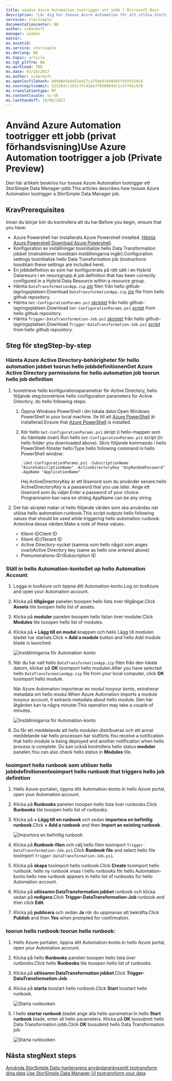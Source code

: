 ```yaml
---
title: aaaUse Azure Automation tootrigger ett jobb | Microsoft Docs
description: "Lär dig hur toouse Azure Automation för att utlösa StorSimple Data Manager-jobb (privat förhandsvisning)"
services: storsimple
documentationcenter: NA
author: vidarmsft
manager: syadav
editor: 
ms.assetid: 
ms.service: storsimple
ms.devlang: NA
ms.topic: article
ms.tgt_pltfrm: NA
ms.workload: TBD
ms.date: 03/16/2017
ms.author: vidarmsft
ms.openlocfilehash: 0d9d6e5e6d52ed27ca759ed7e949b5f5dfd319c6
ms.sourcegitcommit: 523283cc1b3c37c428e77850964dc1c33742c5f0
ms.translationtype: MT
ms.contentlocale: sv-SE
ms.lasthandoff: 10/06/2017
---
```

# <a name="use-azure-automation-tootrigger-a-job-private-preview"></a><span data-ttu-id="f579e-103">Använd Azure Automation tootrigger ett jobb (privat förhandsvisning)</span><span class="sxs-lookup"><span data-stu-id="f579e-103">Use Azure Automation tootrigger a job (Private Preview)</span></span>

<span data-ttu-id="f579e-104">Den här artikeln beskrivs hur toouse Azure Automation tootrigger ett StorSimple Data Manager-jobb.</span><span class="sxs-lookup"><span data-stu-id="f579e-104">This articles describes how toouse Azure Automation tootrigger a StorSimple Data Manager job.</span></span>

## <a name="prerequisites"></a><span data-ttu-id="f579e-105">Krav</span><span class="sxs-lookup"><span data-stu-id="f579e-105">Prerequisites</span></span>

<span data-ttu-id="f579e-106">Innan du börjar bör du kontrollera att du har:</span><span class="sxs-lookup"><span data-stu-id="f579e-106">Before you begin, ensure that you have:</span></span>

*   <span data-ttu-id="f579e-107">Azure Powershell har installerats.</span><span class="sxs-lookup"><span data-stu-id="f579e-107">Azure Powershell installed.</span></span> <span data-ttu-id="f579e-108">[Hämta Azure Powershell](https://azure.microsoft.com/documentation/articles/powershell-install-configure/).</span><span class="sxs-lookup"><span data-stu-id="f579e-108">[Download Azure Powershell](https://azure.microsoft.com/documentation/articles/powershell-install-configure/).</span></span>
*   <span data-ttu-id="f579e-109">Konfiguration av inställningar tooinitialize hello Data Transformation jobbet (instruktioner tooobtain inställningarna ingår).</span><span class="sxs-lookup"><span data-stu-id="f579e-109">Configuration settings tooinitialize hello Data Transformation job (instructions tooobtain these settings are included here).</span></span>
*   <span data-ttu-id="f579e-110">En jobbdefinition av som har konfigurerats på rätt sätt i en Hybrid Dataresurs i en resursgrupp.</span><span class="sxs-lookup"><span data-stu-id="f579e-110">A job definition that has been correctly configured in a Hybrid Data Resource within a resource group.</span></span>
*   <span data-ttu-id="f579e-111">Hämta `DataTransformationApp.zip` [zip](https://github.com/Azure-Samples/storsimple-dotnet-data-manager-get-started/raw/master/Azure%20Automation%20For%20Data%20Manager/DataTransformationApp.zip) filen från hello github-lagringsplatsen.</span><span class="sxs-lookup"><span data-stu-id="f579e-111">Download `DataTransformationApp.zip` [zip](https://github.com/Azure-Samples/storsimple-dotnet-data-manager-get-started/raw/master/Azure%20Automation%20For%20Data%20Manager/DataTransformationApp.zip) file from hello github repository.</span></span>
*   <span data-ttu-id="f579e-112">Hämta `Get-ConfigurationParams.ps1` [skriptet](https://github.com/Azure-Samples/storsimple-dotnet-data-manager-get-started/blob/master/Azure%20Automation%20For%20Data%20Manager/Get-ConfigurationParams.ps1) från hello github-lagringsplatsen.</span><span class="sxs-lookup"><span data-stu-id="f579e-112">Download `Get-ConfigurationParams.ps1` [script](https://github.com/Azure-Samples/storsimple-dotnet-data-manager-get-started/blob/master/Azure%20Automation%20For%20Data%20Manager/Get-ConfigurationParams.ps1) from hello github repository.</span></span>
*   <span data-ttu-id="f579e-113">Hämta `Trigger-DataTransformation-Job.ps1` [skriptet](https://github.com/Azure-Samples/storsimple-dotnet-data-manager-get-started/blob/master/Azure%20Automation%20For%20Data%20Manager/Trigger-DataTransformation-Job.ps1) från hello github-lagringsplatsen.</span><span class="sxs-lookup"><span data-stu-id="f579e-113">Download `Trigger-DataTransformation-Job.ps1` [script](https://github.com/Azure-Samples/storsimple-dotnet-data-manager-get-started/blob/master/Azure%20Automation%20For%20Data%20Manager/Trigger-DataTransformation-Job.ps1) from hello github repository.</span></span>

## <a name="step-by-step"></a><span data-ttu-id="f579e-114">Steg för steg</span><span class="sxs-lookup"><span data-stu-id="f579e-114">Step-by-step</span></span>

### <a name="get-azure-active-directory-permissions-for-hello-automation-job-toorun-hello-job-definition"></a><span data-ttu-id="f579e-115">Hämta Azure Active Directory-behörigheter för hello automation jobbet toorun hello jobbdefinitionen</span><span class="sxs-lookup"><span data-stu-id="f579e-115">Get Azure Active Directory permissions for hello automation job toorun hello job definition</span></span>

1. <span data-ttu-id="f579e-116">tooretrieve hello konfigurationsparametrar för Active Directory, hello följande steg:</span><span class="sxs-lookup"><span data-stu-id="f579e-116">tooretrieve hello configuration parameters for Active Directory, do hello following steps:</span></span>

    1. <span data-ttu-id="f579e-117">Öppna Windows PowerShell i din lokala dator.</span><span class="sxs-lookup"><span data-stu-id="f579e-117">Open Windows PowerShell in your local machine.</span></span> <span data-ttu-id="f579e-118">Se till att [Azure PowerShell](https://azure.microsoft.com/downloads/) är installerad.</span><span class="sxs-lookup"><span data-stu-id="f579e-118">Ensure that [Azure PowerShell](https://azure.microsoft.com/downloads/) is installed.</span></span>
    1. <span data-ttu-id="f579e-119">Kör hello `Get-ConfigurationParams.ps1` skript (i hello-mappen som du hämtade ovan).</span><span class="sxs-lookup"><span data-stu-id="f579e-119">Run hello `Get-ConfigurationParams.ps1` script (in hello folder you downloaded above).</span></span> <span data-ttu-id="f579e-120">Skriv följande kommando i hello PowerShell-fönster hello:</span><span class="sxs-lookup"><span data-stu-id="f579e-120">Type hello following command in hello PowerShell window:</span></span>

        ```
        .\Get-ConfigurationParams.ps1 -SubscriptionName "AzureSubscriptionName" -ActiveDirectoryKey "AnyRandomPassword" -AppName "ApplicationName"
         ```

        <span data-ttu-id="f579e-121">Hej ActiveDirectoryKey är ett lösenord som du använder senare.</span><span class="sxs-lookup"><span data-stu-id="f579e-121">hello ActiveDirectoryKey is a password that you use later.</span></span> <span data-ttu-id="f579e-122">Ange ett lösenord som du väljer.</span><span class="sxs-lookup"><span data-stu-id="f579e-122">Enter a password of your choice.</span></span> <span data-ttu-id="f579e-123">Programnamn kan vara en sträng.</span><span class="sxs-lookup"><span data-stu-id="f579e-123">AppName can be any string.</span></span>

2. <span data-ttu-id="f579e-124">Det här skriptet matar ut hello följande värden som ska användas när utlösa hello automation-runbook.</span><span class="sxs-lookup"><span data-stu-id="f579e-124">This script outputs hello following values that should be used while triggering hello automation runbook.</span></span> <span data-ttu-id="f579e-125">Anteckna dessa värden.</span><span class="sxs-lookup"><span data-stu-id="f579e-125">Make a note of these values.</span></span>

    - <span data-ttu-id="f579e-126">Klient-ID</span><span class="sxs-lookup"><span data-stu-id="f579e-126">Client ID</span></span>
    - <span data-ttu-id="f579e-127">Klient-ID:t</span><span class="sxs-lookup"><span data-stu-id="f579e-127">Tenant ID</span></span>
    - <span data-ttu-id="f579e-128">Active Directory-nyckel (samma som hello något som anges ovan)</span><span class="sxs-lookup"><span data-stu-id="f579e-128">Active Directory key (same as hello one entered above)</span></span>
    - <span data-ttu-id="f579e-129">Prenumerations-ID:t</span><span class="sxs-lookup"><span data-stu-id="f579e-129">Subscription ID</span></span>

### <a name="set-up-hello-automation-account"></a><span data-ttu-id="f579e-130">Ställ in hello Automation-konto</span><span class="sxs-lookup"><span data-stu-id="f579e-130">Set up hello Automation Account</span></span>

1. <span data-ttu-id="f579e-131">Logga in tooAzure och öppna ditt Automation-konto.</span><span class="sxs-lookup"><span data-stu-id="f579e-131">Log on tooAzure and open your Automation account.</span></span>
2. <span data-ttu-id="f579e-132">Klicka på **tillgångar** panelen tooopen hello lista över tillgångar.</span><span class="sxs-lookup"><span data-stu-id="f579e-132">Click **Assets** tile tooopen hello list of assets.</span></span>
3. <span data-ttu-id="f579e-133">Klicka på **moduler** panelen tooopen hello listan över moduler.</span><span class="sxs-lookup"><span data-stu-id="f579e-133">Click **Modules** tile tooopen hello list of modules.</span></span>
4. <span data-ttu-id="f579e-134">Klicka på **+ Lägg till en modul** knappen och hello Lägg till modulen bladet har startats.</span><span class="sxs-lookup"><span data-stu-id="f579e-134">Click **+ Add a module** button and hello Add module blade is launched.</span></span>

    ![Inställningarna för Automation-konto](./media/storsimple-data-manager-job-using-automation/add-module1m.png)

5. <span data-ttu-id="f579e-136">När du har valt hello `DataTransformationApp.zip` filen från den lokala datorn, klickar på **OK** tooimport hello modulen.</span><span class="sxs-lookup"><span data-stu-id="f579e-136">After you have selected hello `DataTransformationApp.zip` file from your local computer, click **OK** tooimport hello module.</span></span>

   <span data-ttu-id="f579e-137">När Azure Automation importerar en modul tooyour konto, extraherar metadata om hello modul.</span><span class="sxs-lookup"><span data-stu-id="f579e-137">When Azure Automation imports a module tooyour account, it extracts metadata about hello module.</span></span> <span data-ttu-id="f579e-138">Den här åtgärden kan ta några minuter.</span><span class="sxs-lookup"><span data-stu-id="f579e-138">This operation may take a couple of minutes.</span></span>

   ![Inställningarna för Automation-konto](./media/storsimple-data-manager-job-using-automation/add-module2m.png)

   

6. <span data-ttu-id="f579e-140">Du får ett meddelande att hello modulen distribueras och ett annat meddelande när hello processen har slutförts.</span><span class="sxs-lookup"><span data-stu-id="f579e-140">You receive a notification that hello module is being deployed and another notification when hello process is complete.</span></span>  <span data-ttu-id="f579e-141">Du kan också kontrollera hello status **moduler** panelen.</span><span class="sxs-lookup"><span data-stu-id="f579e-141">You can also check hello status in **Modules** tile.</span></span>

### <a name="tooimport-hello-runbook-that-triggers-hello-job-definition"></a><span data-ttu-id="f579e-142">tooimport hello runbook som utlöser hello jobbdefinitionen</span><span class="sxs-lookup"><span data-stu-id="f579e-142">tooimport hello runbook that triggers hello job definition</span></span>

1. <span data-ttu-id="f579e-143">Hello Azure-portalen, öppna ditt Automation-konto.</span><span class="sxs-lookup"><span data-stu-id="f579e-143">In hello Azure portal, open your Automation account.</span></span>
2. <span data-ttu-id="f579e-144">Klicka på **Runbooks** panelen tooopen hello lista över runbooks.</span><span class="sxs-lookup"><span data-stu-id="f579e-144">Click **Runbooks** tile tooopen hello list of runbooks.</span></span>
3. <span data-ttu-id="f579e-145">Klicka på **+ Lägg till en runbook** och sedan **importera en befintlig runbook**.</span><span class="sxs-lookup"><span data-stu-id="f579e-145">Click **+ Add a runbook** and then **Import an existing runbook**.</span></span>

   ![Importera en befintlig runbook](./media/storsimple-data-manager-job-using-automation/import-a-runbook.png)

4. <span data-ttu-id="f579e-147">Klicka på **Runbook-filen** och välj hello filen tooimport `Trigger-DataTransformation-Job.ps1`.</span><span class="sxs-lookup"><span data-stu-id="f579e-147">Click **Runbook file** and select hello file tooimport `Trigger-DataTransformation-Job.ps1`.</span></span>
5. <span data-ttu-id="f579e-148">Klicka på **skapa** tooimport hello runbook.</span><span class="sxs-lookup"><span data-stu-id="f579e-148">Click **Create** tooimport hello runbook.</span></span> <span data-ttu-id="f579e-149">hello ny runbook visas i hello runbooks för hello Automation-konto.</span><span class="sxs-lookup"><span data-stu-id="f579e-149">hello new runbook appears in hello list of runbooks for hello Automation account.</span></span>
7. <span data-ttu-id="f579e-150">Klicka på **utlösaren DataTransformation jobbet** runbook och klicka sedan på **redigera**.</span><span class="sxs-lookup"><span data-stu-id="f579e-150">Click **Trigger-DataTransformation-Job** runbook and then click **Edit**.</span></span>
8. <span data-ttu-id="f579e-151">Klicka på **publicera** och sedan **Ja** när du uppmanas att bekräfta.</span><span class="sxs-lookup"><span data-stu-id="f579e-151">Click **Publish** and then **Yes** when prompted for confirmation.</span></span>


### <a name="toorun-hello-runbook"></a><span data-ttu-id="f579e-152">toorun hello runbook:</span><span class="sxs-lookup"><span data-stu-id="f579e-152">toorun hello runbook:</span></span>
1. <span data-ttu-id="f579e-153">Hello Azure-portalen, öppna ditt Automation-konto.</span><span class="sxs-lookup"><span data-stu-id="f579e-153">In hello Azure portal, open your Automation account.</span></span>
2. <span data-ttu-id="f579e-154">Klicka på hello **Runbooks** panelen tooopen hello lista över runbooks.</span><span class="sxs-lookup"><span data-stu-id="f579e-154">Click hello **Runbooks** tile tooopen hello list of runbooks.</span></span>
3. <span data-ttu-id="f579e-155">Klicka på **utlösaren DataTransformation jobbet**.</span><span class="sxs-lookup"><span data-stu-id="f579e-155">Click **Trigger-DataTransformation-Job**.</span></span>
4. <span data-ttu-id="f579e-156">Klicka på **starta** toostart hello runbook.</span><span class="sxs-lookup"><span data-stu-id="f579e-156">Click **Start** toostart hello runbook.</span></span>

   ![Starta runbooken](./media/storsimple-data-manager-job-using-automation/run-runbook1m.png)

5. <span data-ttu-id="f579e-158">I hello **startar runbook** bladet ange alla hello-parametrar.</span><span class="sxs-lookup"><span data-stu-id="f579e-158">In hello **Start runbook** blade, enter all hello parameters.</span></span> <span data-ttu-id="f579e-159">Klicka på **OK** toosubmit hello Data Transformation jobb.</span><span class="sxs-lookup"><span data-stu-id="f579e-159">Click **OK** toosubmit hello Data Transformation job.</span></span>

   ![Starta runbooken](./media/storsimple-data-manager-job-using-automation/run-runbook2m.png)


## <a name="next-steps"></a><span data-ttu-id="f579e-161">Nästa steg</span><span class="sxs-lookup"><span data-stu-id="f579e-161">Next steps</span></span>

<span data-ttu-id="f579e-162">[Använda StorSimple Data-hanterarens användargränssnitt tootransform dina data](storsimple-data-manager-ui.md).</span><span class="sxs-lookup"><span data-stu-id="f579e-162">[Use StorSimple Data Manager UI tootransform your data](storsimple-data-manager-ui.md).</span></span>
